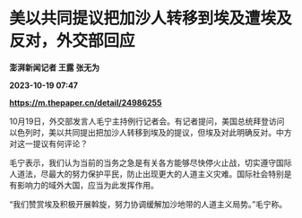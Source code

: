 # 美以共同提议把加沙人转移到埃及遭埃及反对，外交部回应
**澎湃新闻记者 王露 张无为**

**2023-10-19 07:47**

**https://m.thepaper.cn/detail/24986255**

10月19日，外交部发言人毛宁主持例行记者会。有记者提问，美国总统拜登访问以色列时，美以共同提出把加沙人转移到埃及的提议，但埃及对此明确反对。中方对这一提议有何评论？

毛宁表示，我们认为当前的当务之急是有关各方能够尽快停火止战，切实遵守国际人道法，尽最大的努力保护平民，防止出现更大的人道主义灾难。国际社会特别是有影响力的域外大国，应当为此发挥作用。

“我们赞赏埃及积极开展斡旋，努力协调缓解加沙地带的人道主义局势。”毛宁称。